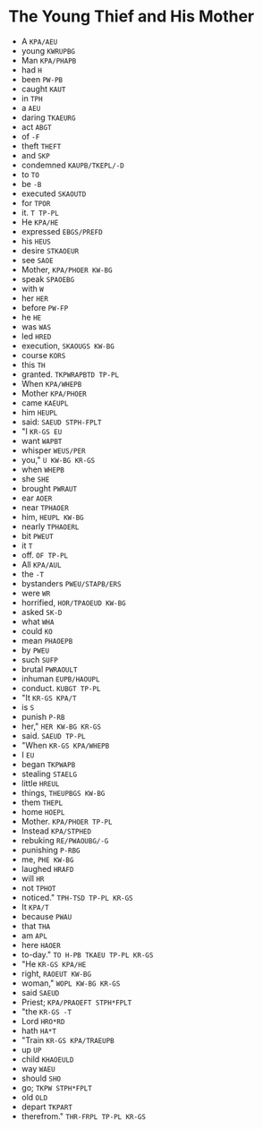 # The Young Thief and His Mother

* A `KPA/AEU`
* young `KWRUPBG`
* Man `KPA/PHAPB`
* had `H`
* been `PW-PB`
* caught `KAUT`
* in `TPH`
* a `AEU`
* daring `TKAEURG`
* act `ABGT`
* of `-F`
* theft `THEFT`
* and `SKP`
* condemned `KAUPB/TKEPL/-D`
* to `TO`
* be `-B`
* executed `SKAOUTD`
* for `TPOR`
* it. `T TP-PL`
* He `KPA/HE`
* expressed `EBGS/PREFD`
* his `HEUS`
* desire `STKAOEUR`
* see `SAOE`
* Mother, `KPA/PHOER KW-BG`
* speak `SPAOEBG`
* with `W`
* her `HER`
* before `PW-FP`
* he `HE`
* was `WAS`
* led `HRED`
* execution, `SKAOUGS KW-BG`
* course `KORS`
* this `TH`
* granted. `TKPWRAPBTD TP-PL`
* When `KPA/WHEPB`
* Mother `KPA/PHOER`
* came `KAEUPL`
* him `HEUPL`
* said: `SAEUD STPH-FPLT`
* "I `KR-GS EU`
* want `WAPBT`
* whisper `WEUS/PER`
* you," `U KW-BG KR-GS`
* when `WHEPB`
* she `SHE`
* brought `PWRAUT`
* ear `AOER`
* near `TPHAOER`
* him, `HEUPL KW-BG`
* nearly `TPHAOERL`
* bit `PWEUT`
* it `T`
* off. `OF TP-PL`
* All `KPA/AUL`
* the `-T`
* bystanders `PWEU/STAPB/ERS`
* were `WR`
* horrified, `HOR/TPAOEUD KW-BG`
* asked `SK-D`
* what `WHA`
* could `KO`
* mean `PHAOEPB`
* by `PWEU`
* such `SUFP`
* brutal `PWRAOULT`
* inhuman `EUPB/HAOUPL`
* conduct. `KUBGT TP-PL`
* "It `KR-GS KPA/T`
* is `S`
* punish `P-RB`
* her," `HER KW-BG KR-GS`
* said. `SAEUD TP-PL`
* "When `KR-GS KPA/WHEPB`
* I `EU`
* began `TKPWAPB`
* stealing `STAELG`
* little `HREUL`
* things, `THEUPBGS KW-BG`
* them `THEPL`
* home `HOEPL`
* Mother. `KPA/PHOER TP-PL`
* Instead `KPA/STPHED`
* rebuking `RE/PWAOUBG/-G`
* punishing `P-RBG`
* me, `PHE KW-BG`
* laughed `HRAFD`
* will `HR`
* not `TPHOT`
* noticed." `TPH-TSD TP-PL KR-GS`
* It `KPA/T`
* because `PWAU`
* that `THA`
* am `APL`
* here `HAOER`
* to-day." `TO H-PB TKAEU TP-PL KR-GS`
* "He `KR-GS KPA/HE`
* right, `RAOEUT KW-BG`
* woman," `WOPL KW-BG KR-GS`
* said `SAEUD`
* Priest; `KPA/PRAOEFT STPH*FPLT`
* "the `KR-GS -T`
* Lord `HRO*RD`
* hath `HA*T`
* "Train `KR-GS KPA/TRAEUPB`
* up `UP`
* child `KHAOEULD`
* way `WAEU`
* should `SHO`
* go; `TKPW STPH*FPLT`
* old `OLD`
* depart `TKPART`
* therefrom." `THR-FRPL TP-PL KR-GS`
